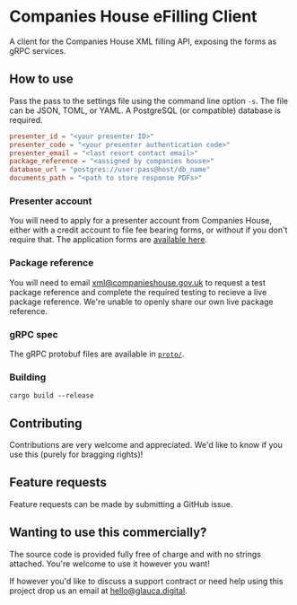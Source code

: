 # Companies House eFilling Client

A client for the Companies House XML filling API, exposing the forms as gRPC services.

## How to use

Pass the pass to the settings file using the command line option `-s`. 
The file can be JSON, TOML, or YAML. A PostgreSQL (or compatible) database is required.

```toml
presenter_id = "<your presenter ID>"
presenter_code = "<your presenter authentication code>"
presenter_email = "<last resort contact email>"
package_reference = "<assigned by companies house>"
database_url = "postgres://user:pass@host/db_name"
documents_path = "<path to store response PDFs>"
```

### Presenter account 

You will need to apply for a presenter account from Companies House, either with a credit account
to file fee bearing forms, or without if you don't require that. The application forms are
[available here](https://www.gov.uk/government/publications/apply-for-a-companies-house-online-filing-presenter-account).

### Package reference

You will need to email [xml@companieshouse.gov.uk](mailto:xml@companieshouse.gov.uk) to request a test
package reference and complete the required testing to recieve a live package reference.
We're unable to openly share our own live package reference.

### gRPC spec

The gRPC protobuf files are available in [`proto/`](tree/root/proto/).

### Building

```shell
cargo build --release
```

## Contributing

Contributions are very welcome and appreciated. We'd like to know if you use this
(purely for bragging rights)!

## Feature requests

Feature requests can be made by submitting a GitHub issue.

## Wanting to use this commercially?

The source code is provided fully free of charge and with no strings attached.
You're welcome to use it however you want!

If however you'd like to discuss a support contract or need help using this project
drop us an email at [hello@glauca.digital](mailto:hello@glauca.digital).